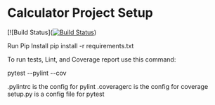 # Calculator Project Setup
[![Build Status]([![Build Status](https://app.travis-ci.com/Tanv08/calc2_division.svg?branch=main)](https://app.travis-ci.com/Tanv08/calc2_division))

Run Pip Install
pip install -r requirements.txt

To run tests, Lint, and Coverage report use this command:

pytest  --pylint --cov

.pylintrc is the config for pylint
.coveragerc is the config for coverage
setup.py is a config file for pytest
